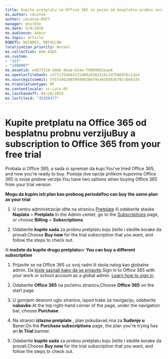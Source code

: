 ```yaml
---
title: Kupite pretplatu na Office 365 za posao od besplatnu probnu verziju
ms.author: cmcatee
author: cmcatee-MSFT
manager: mnirkhe
ms.date: 5/8/2018
ms.audience: Admin
ms.topic: article
ROBOTS: NOINDEX, NOFOLLOW
localization_priority: Normal
ms.collection: Adm_O365
ms.custom:
- "257"
- "1400007"
ms.assetid: ed072510-d4b6-44ad-b24a-f99b9892eaa8
ms.openlocfilehash: c4771f8a66d131d08a558a216c1d75869fbc13a3
ms.sourcegitcommit: 5fb7a4b28859690020efdea630d03e70cc0e6334
ms.translationtype: MT
ms.contentlocale: sr-Latn-RS
ms.lasthandoff: 06/28/2019
ms.locfileid: "35359377"
---
```

# <a name="buy-a-subscription-to-office-365-from-your-free-trial"></a><span data-ttu-id="898ec-102">Kupite pretplatu na Office 365 od besplatnu probnu verziju</span><span class="sxs-lookup"><span data-stu-id="898ec-102">Buy a subscription to Office 365 from your free trial</span></span>

<span data-ttu-id="898ec-103">Probala si Office 365, a sada si spreman da kupi.</span><span class="sxs-lookup"><span data-stu-id="898ec-103">You've tried Office 365, and now you're ready to buy.</span></span> <span data-ttu-id="898ec-104">Postoje dve opcije prilikom kupovine Office 365 iz svoje probne verzije.</span><span class="sxs-lookup"><span data-stu-id="898ec-104">You have two options when buying Office 365 from your trial version.</span></span>
  
 <span data-ttu-id="898ec-105">**Mogu da kupim isti plan kao probnog perioda**</span><span class="sxs-lookup"><span data-stu-id="898ec-105">**You can buy the same plan as your trial**</span></span>
  
1. <span data-ttu-id="898ec-106">U centru administracije idite na stranicu [Pretplate](https://go.microsoft.com/fwlink/p/?linkid=842054) ili odaberite stavke **Naplata** \> **Pretplate**.</span><span class="sxs-lookup"><span data-stu-id="898ec-106">In the Admin center, go to the [Subscriptions](https://go.microsoft.com/fwlink/p/?linkid=842054) page, or choose **Billing** \> **Subscriptions**.</span></span>

2. <span data-ttu-id="898ec-107">Odaberite **kupite sada** za probnu pretplatu koju želite i sledite korake da provali.</span><span class="sxs-lookup"><span data-stu-id="898ec-107">Choose **Buy now** for the trial subscription that you want, and follow the steps to check out.</span></span>

<span data-ttu-id="898ec-108">ili **možete da kupite drugu pretplatu**</span><span class="sxs-lookup"><span data-stu-id="898ec-108">or **You can buy a different subscription**</span></span>
  
1. <span data-ttu-id="898ec-109">Prijavite se na Office 365 uz svoj radni ili skola nalog kao globalne admin. Da [biste saznali kako da se prijavite](https://support.office.com/article/e9eb7d51-5430-4929-91ab-6157c5a050b4).</span><span class="sxs-lookup"><span data-stu-id="898ec-109">Sign in to Office 365 with your work or school account as a global admin. [Learn how to sign in](https://support.office.com/article/e9eb7d51-5430-4929-91ab-6157c5a050b4).</span></span>

2. <span data-ttu-id="898ec-110">Odaberite **Office 365** na početnu stranicu.</span><span class="sxs-lookup"><span data-stu-id="898ec-110">Choose **Office 365** on the start page.</span></span>

3. <span data-ttu-id="898ec-111">U gornjem desnom uglu stranice, ispod trake za navigaciju, odaberite **nabavke**.</span><span class="sxs-lookup"><span data-stu-id="898ec-111">At the top right-hand corner of the page, under the navigation bar, choose **Purchase**.</span></span>

4. <span data-ttu-id="898ec-112">Na stranici **izlazne pretplate** , plan pokušavaš ima za **Suđenje u** Baner.</span><span class="sxs-lookup"><span data-stu-id="898ec-112">On the **Purchase subscriptions** page, the plan you're trying has an **In Trial** banner.</span></span>

5. <span data-ttu-id="898ec-113">Odaberite **kupite sada** za probnu pretplatu koju želite i sledite korake da provali.</span><span class="sxs-lookup"><span data-stu-id="898ec-113">Choose **Buy now** for the trial subscription that you want, and follow the steps to check out.</span></span>
